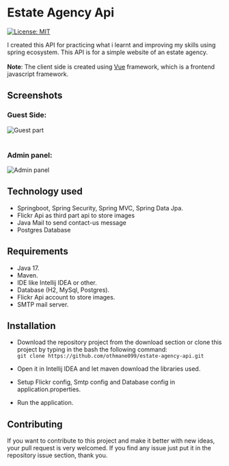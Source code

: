 # Estate Agency Api
[![License: MIT](https://img.shields.io/badge/License-MIT-green.svg)](https://opensource.org/licenses/MIT)

I created this API for practicing what i learnt and improving my skills using spring ecosystem. This API is for a simple website of an estate agency.
<br>
<br>
<b>Note</b>: The client side is created using [Vue](https://vuejs.org) framework, which is a frontend javascript framework.

## Screenshots
### Guest Side:
![Guest part](https://live.staticflickr.com/65535/52408673988_e7732cc8ea_h.jpg)
<br>
<br>
### Admin panel:
![Admin panel](https://live.staticflickr.com/65535/52408610575_909b133398_h.jpg)

## Technology used

- Springboot, Spring Security, Spring MVC, Spring Data Jpa.
- Flickr Api as third part api to store images
- Java Mail to send contact-us message
- Postgres Database

## Requirements

- Java 17.
- Maven.
- IDE like Intellij IDEA or other.
- Database (H2, MySql, Postgres).
- Flickr Api account to store images.
- SMTP mail server.

## Installation

- Download the repository project from the download section or clone this project by typing in the bash the following command: <br>
```git clone https://github.com/othmane099/estate-agency-api.git```
- Open it in Intellij IDEA and let maven download the libraries used.

- Setup Flickr config, Smtp config and Database config in application.properties.

- Run the application.

## Contributing

If you want to contribute to this project and make it better with new ideas, your pull request is very welcomed. 
If you find any issue just put it in the repository issue section, thank you.





